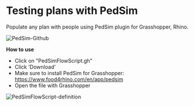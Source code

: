 # Testing plans with PedSim
Populate any plan with people using PedSim plugin for Grasshopper, Rhino.

![PedSim-Github](https://user-images.githubusercontent.com/77626314/163283171-8bbd71bf-8289-49b2-b583-0f8b57d671fa.gif)

**How to use**
- Click on "PedSimFlowScript.gh"
- Click 'Download'
- Make sure to install PedSim for Grasshopper: https://www.food4rhino.com/en/app/pedsim 
- Open the file with Grasshopper


![PedSimFlowScript-definition](https://user-images.githubusercontent.com/77626314/163282783-ee325276-37ed-41b6-9426-fd642dce03d7.png)
